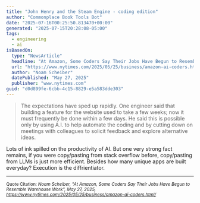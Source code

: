 ```yaml
---
title: "John Henry and the Steam Engine - coding edition"
author: "Commonplace Book Tools Bot"
date: "2025-07-16T00:25:50.813470+00:00"
generated: "2025-07-15T20:28:08-05:00"
tags:
  - engineering
  - ai
isBasedOn:
  type: "NewsArticle"
  headline: "At Amazon, Some Coders Say Their Jobs Have Begun to Resemble Warehouse Work"
  url: "https://www.nytimes.com/2025/05/25/business/amazon-ai-coders.html/"
  author: "Noam Scheiber"
  datePublished: "May 27, 2025"
  publisher: "www.nytimes.com"
guid: "d0d899fe-6cbb-4c15-8829-e5a583dde303"
---
```


> The expectations have sped up rapidly. One engineer said that building a feature for the website used to take a few weeks; now it must frequently be done within a few days. He said this is possible only by using A.I. to help automate the coding and by cutting down on meetings with colleagues to solicit feedback and explore alternative ideas.

Lots of ink spilled on the productivity of AI. But one very strong fact remains, if you were copy/pasting from stack overflow before, copy/pasting from LLMs is just more efficient. Besides how many unique apps are built everyday? Execution is the diffrientiator.

---

<sub>Quote Citation: <cite>Noam Scheiber, "At Amazon, Some Coders Say Their Jobs Have Begun to Resemble Warehouse Work", May 27, 2025, <a href="https://www.nytimes.com/2025/05/25/business/amazon-ai-coders.html/">https://www.nytimes.com/2025/05/25/business/amazon-ai-coders.html/</a></cite></sub>